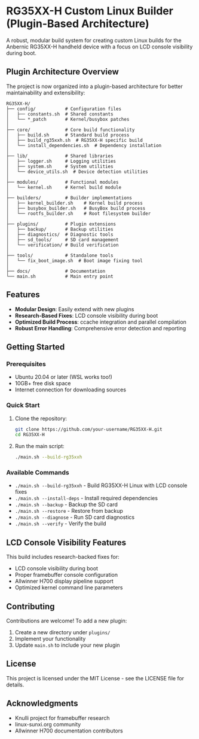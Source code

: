 # RG35XX-H Custom Linux Builder (Plugin-Based Architecture)

A robust, modular build system for creating custom Linux builds for the Anbernic RG35XX-H handheld device with a focus on LCD console visibility during boot.

## Plugin Architecture Overview

The project is now organized into a plugin-based architecture for better maintainability and extensibility:

```
RG35XX-H/
├── config/           # Configuration files
│   ├── constants.sh  # Shared constants
│   └── *_patch       # Kernel/busybox patches
│
├── core/             # Core build functionality
│   ├── build.sh      # Standard build process
│   ├── build_rg35xxh.sh  # RG35XX-H specific build
│   └── install_dependencies.sh  # Dependency installation
│
├── lib/              # Shared libraries
│   ├── logger.sh     # Logging utilities
│   ├── system.sh     # System utilities
│   └── device_utils.sh  # Device detection utilities
│
├── modules/          # Functional modules
│   └── kernel.sh     # Kernel build module
│
├── builders/         # Builder implementations
│   ├── kernel_builder.sh    # Kernel build process
│   ├── busybox_builder.sh   # BusyBox build process
│   └── rootfs_builder.sh    # Root filesystem builder
│
├── plugins/          # Plugin extensions
│   ├── backup/       # Backup utilities
│   ├── diagnostics/  # Diagnostic tools
│   ├── sd_tools/     # SD card management
│   └── verification/ # Build verification
│
├── tools/            # Standalone tools
│   └── fix_boot_image.sh  # Boot image fixing tool
│
├── docs/             # Documentation
└── main.sh           # Main entry point
```

## Features

- **Modular Design**: Easily extend with new plugins
- **Research-Based Fixes**: LCD console visibility during boot
- **Optimized Build Process**: ccache integration and parallel compilation
- **Robust Error Handling**: Comprehensive error detection and reporting

## Getting Started

### Prerequisites

- Ubuntu 20.04 or later (WSL works too!)
- 10GB+ free disk space
- Internet connection for downloading sources

### Quick Start

1. Clone the repository:
   ```bash
   git clone https://github.com/your-username/RG35XX-H.git
   cd RG35XX-H
   ```

2. Run the main script:
   ```bash
   ./main.sh --build-rg35xxh
   ```

### Available Commands

- `./main.sh --build-rg35xxh` - Build RG35XX-H Linux with LCD console fixes
- `./main.sh --install-deps` - Install required dependencies
- `./main.sh --backup` - Backup the SD card
- `./main.sh --restore` - Restore from backup
- `./main.sh --diagnose` - Run SD card diagnostics
- `./main.sh --verify` - Verify the build

## LCD Console Visibility Features

This build includes research-backed fixes for:
- LCD console visibility during boot
- Proper framebuffer console configuration
- Allwinner H700 display pipeline support
- Optimized kernel command line parameters

## Contributing

Contributions are welcome! To add a new plugin:

1. Create a new directory under `plugins/`
2. Implement your functionality
3. Update `main.sh` to include your new plugin

## License

This project is licensed under the MIT License - see the LICENSE file for details.

## Acknowledgments

- Knulli project for framebuffer research
- linux-sunxi.org community
- Allwinner H700 documentation contributors
